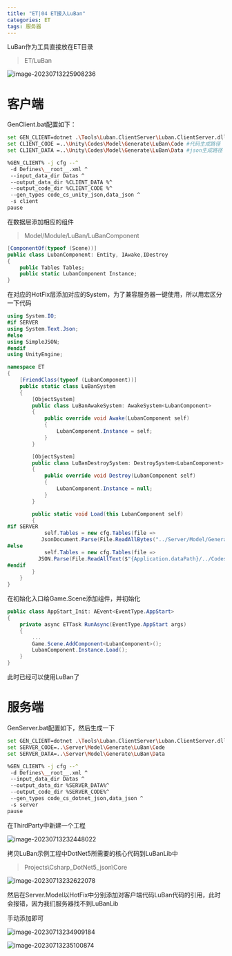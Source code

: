 ```yaml
---
title: "ET|04 ET接入LuBan"
categories: ET
tags: 服务器
---
```


LuBan作为工具直接放在ET目录

> ET/LuBan

![image-20230713225908236](https://cdn.jsdelivr.net/gh/Gasskin/CloudImg/img202307132259293.png)

# 客户端

GenClient.bat配置如下：

```bash
set GEN_CLIENT=dotnet .\Tools\Luban.ClientServer\Luban.ClientServer.dll
set CLIENT_CODE =..\Unity\Codes\Model\Generate\LuBan\Code #代码生成路径
set CLIENT_DATA =..\Unity\Codes\Model\Generate\LuBan\Data #json生成路径

%GEN_CLIENT% -j cfg --^
 -d Defines\__root__.xml ^
 --input_data_dir Datas ^
 --output_data_dir %CLIENT_DATA %^
 --output_code_dir %CLIENT_CODE %^
 --gen_types code_cs_unity_json,data_json ^
 -s client
pause
```

在数据层添加相应的组件

> Model/Module/LuBan/LuBanComponent

```c#
[ComponentOf(typeof (Scene))]
public class LubanComponent: Entity, IAwake,IDestroy
{
    public Tables Tables;
    public static LubanComponent Instance;
}
```

在对应的HotFix层添加对应的System，为了兼容服务器一键使用，所以用宏区分一下代码

```c#
using System.IO;
#if SERVER
using System.Text.Json;
#else
using SimpleJSON;
#endif
using UnityEngine;

namespace ET
{
    [FriendClass(typeof (LubanComponent))]
    public static class LuBanSystem
    {
        [ObjectSystem]
        public class LuBanAwakeSystem: AwakeSystem<LubanComponent>
        {
            public override void Awake(LubanComponent self)
            {
                LubanComponent.Instance = self;
            }
        }

        [ObjectSystem]
        public class LuBanDestroySystem: DestroySystem<LubanComponent>
        {
            public override void Destroy(LubanComponent self)
            {
                LubanComponent.Instance = null;
            }
        }

        public static void Load(this LubanComponent self)
        {
#if SERVER
            self.Tables = new cfg.Tables(file => 
           JsonDocument.Parse(File.ReadAllBytes("../Server/Model/Generate/LuBan/Data/" + file + ".json")).RootElement);
#else
            self.Tables = new cfg.Tables(file => 
          JSON.Parse(File.ReadAllText($"{Application.dataPath}/../Codes/Model/Generate/LuBan/Data/" + file + ".json")));
#endif
        }
    }
}
```

在初始化入口给Game.Scene添加组件，并初始化

```c#
public class AppStart_Init: AEvent<EventType.AppStart>
{
    private async ETTask RunAsync(EventType.AppStart args)
    {
        ...
        Game.Scene.AddComponent<LubanComponent>();
        LubanComponent.Instance.Load();
    }
}
```

此时已经可以使用LuBan了

# 服务端

GenServer.bat配置如下，然后生成一下

```bash
set GEN_CLIENT=dotnet .\Tools\Luban.ClientServer\Luban.ClientServer.dll
set SERVER_CODE=..\Server\Model\Generate\LuBan\Code
set SERVER_DATA=..\Server\Model\Generate\LuBan\Data

%GEN_CLIENT% -j cfg --^
 -d Defines\__root__.xml ^
 --input_data_dir Datas ^
 --output_data_dir %SERVER_DATA%^
 --output_code_dir %SERVER_CODE%^
 --gen_types code_cs_dotnet_json,data_json ^
 -s server
pause
```

在ThirdParty中新建一个工程

![image-20230713232448022](https://cdn.jsdelivr.net/gh/Gasskin/CloudImg/img202307132324056.png)

拷贝LuBan示例工程中DotNet5所需要的核心代码到LuBanLib中

> Projects\Csharp_DotNet5_json\Core

![image-20230713232622078](https://cdn.jsdelivr.net/gh/Gasskin/CloudImg/img202307132326102.png)

然后在Server.Model以HotFix中分别添加对客户端代码LuBan代码的引用，此时会报错，因为我们服务器找不到LuBanLib

手动添加即可

![image-20230713234909184](https://cdn.jsdelivr.net/gh/Gasskin/CloudImg/img202307132350105.png)

![image-20230713235100874](https://cdn.jsdelivr.net/gh/Gasskin/CloudImg/img202307132351893.png)























